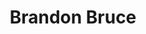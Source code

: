 ---
avatar: /images/people/brandon-bruce.jpg
avatar_small: /images/people/brandon-bruce_small.jpg
bio: Director of Customer Support at Linux Academy, former professional kitchen chef
  and cook, all around expert at putting out fires.
homepage: null
instagram: null
linkedin: null
title: Brandon Bruce
twitter: https://x.com/netcromancer
type: guest
username: brandon-bruce
youtube: null
---